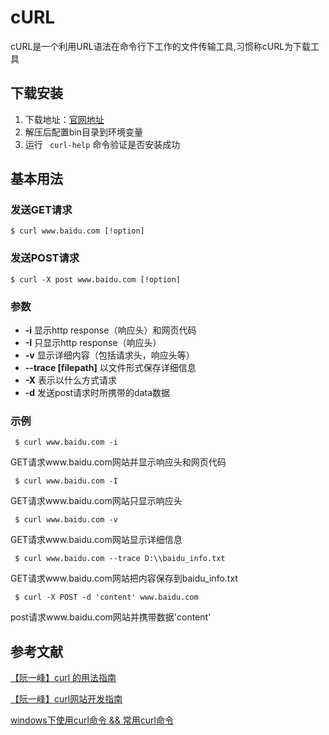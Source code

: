 # cURL
cURL是一个利用URL语法在命令行下工作的文件传输工具,习惯称cURL为下载工具

## 下载安装

1. 下载地址：[官网地址](https://curl.haxx.se/download.html)
2. 解压后配置bin目录到环境变量
3. 运行 ``` curl-help``` 命令验证是否安装成功
## 基本用法
### 发送GET请求

```$ curl www.baidu.com [!option]``` 

### 发送POST请求

```$ curl -X post www.baidu.com [!option]``` 

### 参数
- **-i** 显示http response（响应头）和网页代码
- **-I** 只显示http response（响应头）
- **-v** 显示详细内容（包括请求头，响应头等）
- **--trace [filepath]** 以文件形式保存详细信息
- **-X** 表示以什么方式请求
- **-d** 发送post请求时所携带的data数据

### 示例
``` $ curl www.baidu.com -i``` 

GET请求www.baidu.com网站并显示响应头和网页代码

``` $ curl www.baidu.com -I``` 

GET请求www.baidu.com网站只显示响应头

``` $ curl www.baidu.com -v``` 

GET请求www.baidu.com网站显示详细信息

``` $ curl www.baidu.com --trace D:\\baidu_info.txt```  

GET请求www.baidu.com网站把内容保存到baidu_info.txt

``` $ curl -X POST -d 'content' www.baidu.com```  

post请求www.baidu.com网站并携带数据'content' 

## 参考文献

[【阮一峰】curl 的用法指南](http://www.ruanyifeng.com/blog/2019/09/curl-reference.html)

[【阮一峰】curl网站开发指南](http://www.ruanyifeng.com/blog/2011/09/curl.html)

[windows下使用curl命令 && 常用curl命令](https://www.cnblogs.com/zhuzhenwei918/p/6781314.html)